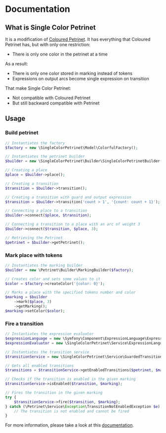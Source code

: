 # Documentation

## What is Single Color Petrinet

It is a modification of [Coloured Petrinet](https://en.wikipedia.org/wiki/Coloured_Petri_net). It has everything that
Coloured Petrinet has, but with only one restriction:
* There is only one color in the petrinet at a time

As a result:
* There is only one color stored in marking instead of tokens
* Expressions on output arcs become single expression on transition

That make Single Color Petrinet:
* Not compatible with Coloured Petrinet
* But still backward compatible with Petrinet

## Usage

### Build petrinet

```php
// Instantiates the factory
$factory = new \SingleColorPetrinet\Model\ColorfulFactory();

// Instantiates the petrinet builder
$builder = new \SingleColorPetrinet\Builder\SingleColorPetrinetBuilder($factory);

// Creating a place
$place = $builder->place();

// Creating a transition
$transition = $builder->transition();

// Creating a transition with guard and output expression
$transition = $builder->transition('count > 1', '{count: count + 1}');

// Connecting a place to a transition
$builder->connect($place, $transition);

// Connecting a transition to a place with an arc of weight 3
$builder->connect($transition, $place, 3);

// Retrieving the Petrinet
$petrinet = $builder->getPetrinet();
```

### Mark place with tokens

```php
// Instantiates the marking builder
$builder = new \Petrinet\Builder\MarkingBuilder($factory);

// Creates color and sets some values to it
$color = $factory->createColor('{color: 0}');

// Marks a place with the specified tokens number and color
$marking = $builder
    ->mark($place, 3)
    ->getMarking();
$marking->setColor($color);
```

### Fire a transition

```php
// Instantiates the expression evaluator
$expressionLanguage = new \Symfony\Component\ExpressionLanguage\ExpressionLanguage();
$expressionEvaluator = new \SingleColorPetrinet\Service\ExpressionLanguageEvaluator($expressionLanguage);

// Instantiates the transition service
$transitionService = new \SingleColorPetrinet\Service\GuardedTransitionService($factory, $expressionEvaluator);

// Gets all enabled transitions
$transitions = $transitionService->getEnabledTransitions($petrinet, $marking);

// Checks if the transition is enabled in the given marking
$transitionService->isEnabled($transition, $marking);

// Fires the transition in the given marking
try {
    $transitionService->fire($transition, $marking);
} catch (\Petrinet\Service\Exception\TransitionNotEnabledException $e) {
    // The transition is not enabled and cannot be fired
}
```

For more information, please take a look at this [documentation](https://github.com/florianv/petrinet/blob/master/docs/documentation.md).
